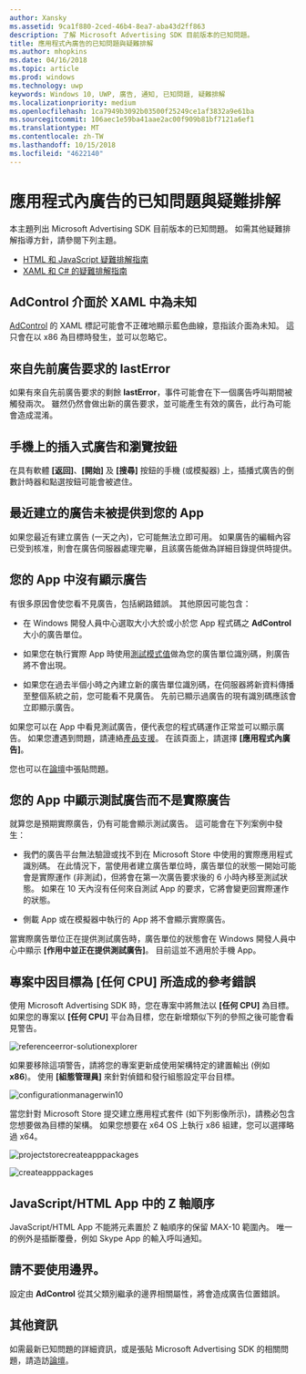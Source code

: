 ```yaml
---
author: Xansky
ms.assetid: 9ca1f880-2ced-46b4-8ea7-aba43d2ff863
description: 了解 Microsoft Advertising SDK 目前版本的已知問題。
title: 應用程式內廣告的已知問題與疑難排解
ms.author: mhopkins
ms.date: 04/16/2018
ms.topic: article
ms.prod: windows
ms.technology: uwp
keywords: Windows 10, UWP, 廣告, 通知, 已知問題, 疑難排解
ms.localizationpriority: medium
ms.openlocfilehash: 1ca7949b3092b03500f25249ce1af3832a9e61ba
ms.sourcegitcommit: 106aec1e59ba41aae2ac00f909b81bf7121a6ef1
ms.translationtype: MT
ms.contentlocale: zh-TW
ms.lasthandoff: 10/15/2018
ms.locfileid: "4622140"
---
```

# <a name="known-issues-and-troubleshooting-for-ads-in-apps"></a>應用程式內廣告的已知問題與疑難排解

本主題列出 Microsoft Advertising SDK 目前版本的已知問題。 如需其他疑難排解指導方針，請參閱下列主題。

* [HTML 和 JavaScript 疑難排解指南](html-and-javascript-troubleshooting-guide.md)
* [XAML 和 C# 的疑難排解指南](xaml-and-c-troubleshooting-guide.md)

## <a name="adcontrol-interface-unknown-in-xaml"></a>AdControl 介面於 XAML 中為未知

[AdControl](https://docs.microsoft.com/uwp/api/microsoft.advertising.winrt.ui.adcontrol) 的 XAML 標記可能會不正確地顯示藍色曲線，意指該介面為未知。 這只會在以 x86 為目標時發生，並可以忽略它。

## <a name="lasterror-from-previous-ad-request"></a>來自先前廣告要求的 lastError

如果有來自先前廣告要求的剩餘 **lastError**，事件可能會在下一個廣告呼叫期間被觸發兩次。 雖然仍然會做出新的廣告要求，並可能產生有效的廣告，此行為可能會造成混淆。

## <a name="interstitial-ads-and-navigation-buttons-on-phones"></a>手機上的插入式廣告和瀏覽按鈕

在具有軟體 **\[返回\]**、**\[開始\]** 及 **\[搜尋\]** 按鈕的手機 (或模擬器) 上，插播式廣告的倒數計時器和點選按鈕可能會被遮住。

## <a name="recently-created-ads-are-not-being-served-to-your-app"></a>最近建立的廣告未被提供到您的 App

如果您最近有建立廣告 (一天之內)，它可能無法立即可用。 如果廣告的編輯內容已受到核准，則會在廣告伺服器處理完畢，且該廣告能做為詳細目錄提供時提供。

## <a name="no-ads-are-shown-in-your-app"></a>您的 App 中沒有顯示廣告

有很多原因會使您看不見廣告，包括網路錯誤。 其他原因可能包含：

* 在 Windows 開發人員中心選取大小大於或小於您 App 程式碼之 **AdControl** 大小的廣告單位。

* 如果您在執行實際 App 時使用[測試模式值](set-up-ad-units-in-your-app.md#test-ad-units)做為您的廣告單位識別碼，則廣告將不會出現。

* 如果您在過去半個小時之內建立新的廣告單位識別碼，在伺服器將新資料傳播至整個系統之前，您可能看不見廣告。 先前已顯示過廣告的現有識別碼應該會立即顯示廣告。

如果您可以在 App 中看見測試廣告，便代表您的程式碼運作正常並可以顯示廣告。 如果您遭遇到問題，請連絡[產品支援](https://developer.microsoft.com/en-us/windows/support)。 在該頁面上，請選擇 **\[應用程式內廣告\]**。

您也可以在[論壇](http://go.microsoft.com/fwlink/p/?LinkId=401266)中張貼問題。

## <a name="test-ads-are-showing-in-your-app-instead-of-live-ads"></a>您的 App 中顯示測試廣告而不是實際廣告

就算您是預期實際廣告，仍有可能會顯示測試廣告。 這可能會在下列案例中發生：

* 我們的廣告平台無法驗證或找不到在 Microsoft Store 中使用的實際應用程式識別碼。 在此情況下，當使用者建立廣告單位時，廣告單位的狀態一開始可能會是實際運作 (非測試)，但將會在第一次廣告要求後的 6 小時內移至測試狀態。 如果在 10 天內沒有任何來自測試 App 的要求，它將會變更回實際運作的狀態。

* 側載 App 或在模擬器中執行的 App 將不會顯示實際廣告。

當實際廣告單位正在提供測試廣告時，廣告單位的狀態會在 Windows 開發人員中心中顯示 **\[作用中並正在提供測試廣告\]**。 目前這並不適用於手機 App。


<span id="reference_errors"/>

## <a name="reference-errors-caused-by-targeting-any-cpu-in-your-project"></a>專案中因目標為 [任何 CPU] 所造成的參考錯誤

使用 Microsoft Advertising SDK 時，您在專案中將無法以 **\[任何 CPU\]** 為目標。 如果您的專案以 **\[任何 CPU\]** 平台為目標，您在新增類似下列的參照之後可能會看見警告。

![referenceerror\-solutionexplorer](images/13-19629921-023c-42ec-b8f5-bc0b63d5a191.jpg)

如果要移除這項警告，請將您的專案更新成使用架構特定的建置輸出 (例如 **x86**)。 使用 **\[組態管理員\]** 來針對偵錯和發行組態設定平台目標。

![configurationmanagerwin10](images/13-87074274-c10d-4dbd-9a06-453b7184f8de.png)

當您針對 Microsoft Store 提交建立應用程式套件 (如下列影像所示)，請務必包含您想要做為目標的架構。 如果您想要在 x64 OS 上執行 x86 組建，您可以選擇略過 x64。

![projectstorecreateapppackages](images/13-a99b05a4-8917-4c53-822e-2548fadf828a.png)

![createapppackages](images/13-16280cb1-a838-42b9-9256-eac7f33f5603.png)

## <a name="z-order-in-javascripthtml-apps"></a>JavaScript/HTML App 中的 Z 軸順序

JavaScript/HTML App 不能將元素置於 Z 軸順序的保留 MAX-10 範圍內。 唯一的例外是插斷覆疊，例如 Skype App 的輸入呼叫通知。

<span id="bkmk-ui"/>

## <a name="do-not-use-borders"></a>請不要使用邊界。

設定由 **AdControl** 從其父類別繼承的邊界相關屬性，將會造成廣告位置錯誤。

## <a name="more-information"></a>其他資訊

如需最新已知問題的詳細資訊，或是張貼 Microsoft Advertising SDK 的相關問題，請造訪[論壇](http://go.microsoft.com/fwlink/p/?LinkId=401266)。

 

 
